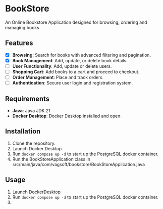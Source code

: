 # BookStore

An Online Bookstore Application designed for browsing, ordering and managing books.

## Features
- [x] **Browsing**: Search for books with advanced filtering and pagination.
- [x] **Book Management**: Add, update, or delete book details.
- [ ] **User Functionality**: Add, update or delete users.
- [ ] **Shopping Cart**: Add books to a cart and proceed to checkout.
- [ ] **Order Management**: Place and track orders.
- [ ] **Authentication**: Secure user login and registration system.

## Requirements

- **Java**: Java JDK 21
- **Docker Desktop**: Docker Desktop installed and open

## Installation

1. Clone the repository.
2. Launch Docker Desktop.
3. Run ```docker compose up -d``` to start up the PostgreSQL docker container.
4. Run the BookStoreApplication class in src/main/java/com/vagsoft/bookstore/BookStoreApplication.java

## Usage
1. Launch DockerDesktop
2. Run ```docker compose up -d``` to start up the PostgreSQL docker container.
3. 
